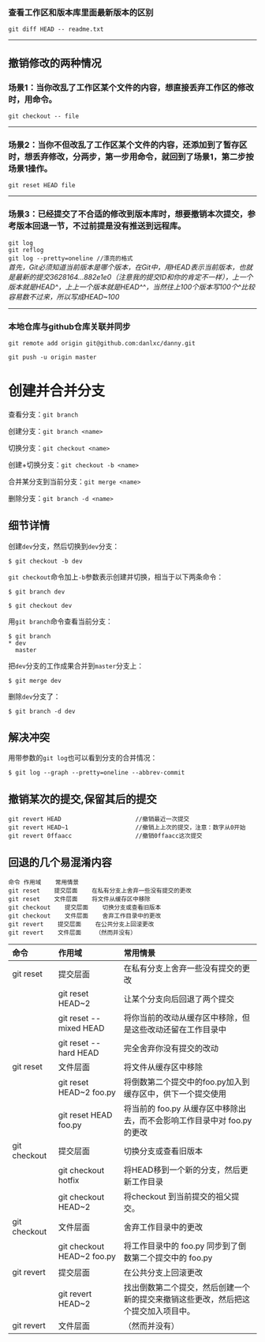 ### 查看工作区和版本库里面最新版本的区别

`git diff HEAD -- readme.txt`

---

## 撤销修改的两种情况

### 场景1：当你改乱了工作区某个文件的内容，想直接丢弃工作区的修改时，用命令。

`git checkout -- file`

---

### 场景2：当你不但改乱了工作区某个文件的内容，还添加到了暂存区时，想丢弃修改，分两步，第一步用命令，就回到了场景1，第二步按场景1操作。

`git reset HEAD file`

---

### 场景3：已经提交了不合适的修改到版本库时，想要撤销本次提交，参考版本回退一节，不过前提是没有推送到远程库。

`git log`  
`git reflog`  
`git log --pretty=oneline //漂亮的格式`  
_首先，Git必须知道当前版本是哪个版本，在Git中，用HEAD表示当前版本，也就是最新的提交3628164...882e1e0（注意我的提交ID和你的肯定不一样），上一个版本就是HEAD^，上上一个版本就是HEAD^^，当然往上100个版本写100个^比较容易数不过来，所以写成HEAD~100_

---

### 本地仓库与github仓库关联并同步

```
git remote add origin git@github.com:danlxc/danny.git

git push -u origin master
```

# 创建并合并分支

查看分支：`git branch`

创建分支：`git branch <name>`

切换分支：`git checkout <name>`

创建+切换分支：`git checkout -b <name>`

合并某分支到当前分支：`git merge <name>`

删除分支：`git branch -d <name>`

## 细节详情

创建`dev`分支，然后切换到`dev`分支：

```
$ git checkout -b dev
```

`git checkout`命令加上`-b`参数表示创建并切换，相当于以下两条命令：

```
$ git branch dev

$ git checkout dev
```

用`git branch`命令查看当前分支：

```
$ git branch
* dev
  master
```

把`dev`分支的工作成果合并到`master`分支上：

```
$ git merge dev
```

删除`dev`分支了：

```
$ git branch -d dev
```

## 解决冲突

用带参数的`git log`也可以看到分支的合并情况：

```
$ git log --graph --pretty=oneline --abbrev-commit
```

## 撤销某次的提交,保留其后的提交

```
git revert HEAD                     //撤销最近一次提交
git revert HEAD~1                   //撤销上上次的提交，注意：数字从0开始
git revert 0ffaacc                  //撤销0ffaacc这次提交
```

## 回退的几个易混淆内容

```
命令 作用域    常用情景
git reset    提交层面    在私有分支上舍弃一些没有提交的更改
git reset    文件层面    将文件从缓存区中移除
git checkout    提交层面    切换分支或查看旧版本
git checkout    文件层面    舍弃工作目录中的更改
git revert    提交层面    在公共分支上回滚更改
git revert    文件层面    （然而并没有）
```

| 命令 | 作用域 | 常用情景 |
| :--- | :--- | :--- |
| git reset | 提交层面 | 在私有分支上舍弃一些没有提交的更改 |
|  | git reset HEAD~2 | 让某个分支向后回退了两个提交 |
|  | git reset --mixed HEAD | 将你当前的改动从缓存区中移除，但是这些改动还留在工作目录中 |
|  | git reset --hard HEAD | 完全舍弃你没有提交的改动 |
| git reset | 文件层面 | 将文件从缓存区中移除 |
|  | git reset HEAD~2 foo.py | 将倒数第二个提交中的foo.py加入到缓存区中，供下一个提交使用 |
|  | git reset HEAD foo.py | 将当前的 foo.py 从缓存区中移除出去，而不会影响工作目录中对 foo.py 的更改 |
| git checkout | 提交层面 | 切换分支或查看旧版本 |
|  | git checkout hotfix | 将HEAD移到一个新的分支，然后更新工作目录 |
|  | git checkout HEAD~2 | 将checkout 到当前提交的祖父提交。 |
| git checkout | 文件层面 | 舍弃工作目录中的更改 |
|  |  git checkout HEAD~2 foo.py |  将工作目录中的 foo.py 同步到了倒数第二个提交中的 foo.py |
| git revert | 提交层面 | 在公共分支上回滚更改 |
|  | git revert HEAD~2 | 找出倒数第二个提交，然后创建一个新的提交来撤销这些更改，然后把这个提交加入项目中。 |
| git revert | 文件层面 | （然而并没有） |



